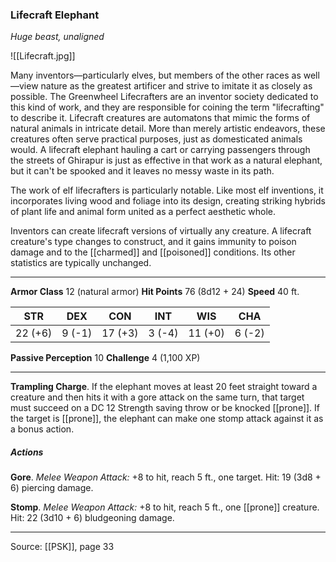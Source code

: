 ### Lifecraft Elephant
_Huge beast, unaligned_

![[Lifecraft.jpg]]

Many inventors—particularly elves, but members of the other races as well—view nature as the greatest artificer and strive to imitate it as closely as possible. The Greenwheel Lifecrafters are an inventor society dedicated to this kind of work, and they are responsible for coining the term "lifecrafting" to describe it. Lifecraft creatures are automatons that mimic the forms of natural animals in intricate detail. More than merely artistic endeavors, these creatures often serve practical purposes, just as domesticated animals would. A lifecraft elephant hauling a cart or carrying passengers through the streets of Ghirapur is just as effective in that work as a natural elephant, but it can't be spooked and it leaves no messy waste in its path.

The work of elf lifecrafters is particularly notable. Like most elf inventions, it incorporates living wood and foliage into its design, creating striking hybrids of plant life and animal form united as a perfect aesthetic whole.

Inventors can create lifecraft versions of virtually any creature. A lifecraft creature's type changes to construct, and it gains immunity to poison damage and to the [[charmed]] and [[poisoned]] conditions. Its other statistics are typically unchanged.



---

**Armor Class** 12 (natural armor)
**Hit Points** 76 (8d12 + 24)
**Speed** 40 ft.

| STR     | DEX     | CON     | INT     | WIS     | CHA     |
|---------|---------|---------|---------|---------|---------|
| 22 (+6) | 9 (-1) | 17 (+3) | 3 (-4) | 11 (+0) | 6 (-2) |

**Passive Perception** 10
**Challenge** 4 (1,100 XP)

---

**Trampling Charge**. If the elephant moves at least 20 feet straight toward a creature and then hits it with a gore attack on the same turn, that target must succeed on a DC 12 Strength saving throw or be knocked [[prone]]. If the target is [[prone]], the elephant can make one stomp attack against it as a bonus action.

##### Actions
**Gore**. _Melee Weapon Attack:_ +8 to hit, reach 5 ft., one target. Hit: 19 (3d8 + 6) piercing damage.

**Stomp**. _Melee Weapon Attack:_ +8 to hit, reach 5 ft., one [[prone]] creature. Hit: 22 (3d10 + 6) bludgeoning damage.


---

Source: [[PSK]], page 33